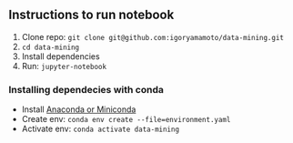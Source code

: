 ## Instructions to run notebook

1. Clone repo: `git clone git@github.com:igoryamamoto/data-mining.git`
2. `cd data-mining`
3. Install dependencies
4. Run: `jupyter-notebook`

### Installing dependecies with conda
- Install [Anaconda or Miniconda](https://conda.io/docs/)
- Create env: `conda env create --file=environment.yaml`
- Activate env: `conda activate data-mining`
